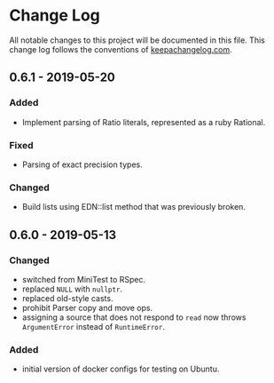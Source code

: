# Change Log
All notable changes to this project will be documented in this file. This change log follows the conventions of [keepachangelog.com](http://keepachangelog.com/).

## 0.6.1 - 2019-05-20
### Added
- Implement parsing of Ratio literals, represented as a ruby Rational.

### Fixed
- Parsing of exact precision types.

### Changed
- Build lists using EDN::list method that was previously broken.


## 0.6.0 - 2019-05-13
### Changed
- switched from MiniTest to RSpec.
- replaced `NULL` with `nullptr`.
- replaced old-style casts.
- prohibit Parser copy and move ops.
- assigning a source that does not respond to `read` now throws
  `ArgumentError` instead of `RuntimeError`.

### Added
- initial version of docker configs for testing on Ubuntu.

